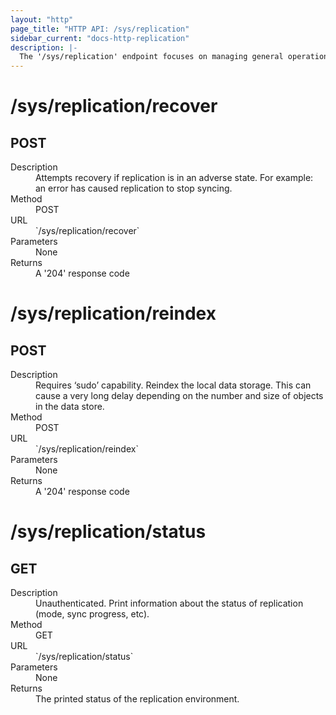 ```yaml
---
layout: "http"
page_title: "HTTP API: /sys/replication"
sidebar_current: "docs-http-replication"
description: |-
  The '/sys/replication' endpoint focuses on managing general operations in Vault Enterprise Replication
---
```


# /sys/replication/recover

## POST

<dl>
  <dt>Description</dt>
  <dd>
    Attempts recovery if replication is in an adverse state. For example: an error has caused replication to stop syncing.
  </dd>

  <dt>Method</dt>
  <dd>POST</dd>

  <dt>URL</dt>
  <dd>`/sys/replication/recover`</dd>

  <dt>Parameters</dt>
  <dd>
    None
  </dd>

  <dt>Returns</dt>
  <dd>
    A '204' response code 
  </dd>
</dl>


# /sys/replication/reindex

## POST

<dl>
  <dt>Description</dt>
  <dd>
    Requires ‘sudo’ capability. Reindex the local data storage. This can cause a very long delay depending on the number and size of objects in the data store.
  </dd>

  <dt>Method</dt>
  <dd>POST</dd>

  <dt>URL</dt>
  <dd>`/sys/replication/reindex`</dd>

  <dt>Parameters</dt>
  <dd>
    None
  </dd>

  <dt>Returns</dt>
  <dd>
    A '204' response code 
  </dd>
</dl>

# /sys/replication/status

## GET

<dl>
  <dt>Description</dt>
  <dd>
    Unauthenticated. Print information about the status of replication (mode, sync progress, etc).
  </dd>

  <dt>Method</dt>
  <dd>GET</dd>

  <dt>URL</dt>
  <dd>`/sys/replication/status`</dd>

  <dt>Parameters</dt>
  <dd>
    None
  </dd>

  <dt>Returns</dt>
  <dd>
    The printed status of the replication environment. 
  </dd>
</dl>